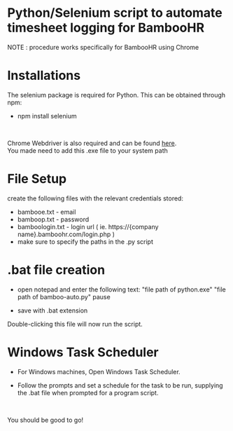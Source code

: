 # Python/Selenium script to automate timesheet logging for BambooHR

NOTE : procedure works specifically for BambooHR using Chrome <br>

# Installations

The selenium package is required for Python. This can be obtained through npm: <br>

  - npm install selenium <br> 
  <br>
  
Chrome Webdriver is also required and can be found [here](https://chromedriver.storage.googleapis.com/index.html?path=107.0.5304.62/). <br>
You made need to add this .exe file to your system path
  
 # File Setup
 
 create the following files with the relevant credentials stored:
 
  - bambooe.txt - email
  - bamboop.txt - password
  - bamboologin.txt - login url ( ie. https://{company name}.bamboohr.com/login.php )
  - make sure to specify the paths in the .py script

# .bat file creation

  - open notepad and enter the following text:
"file path of python.exe" "file path of bamboo-auto.py" pause

  - save with .bat extension

Double-clicking this file will now run the script.

# Windows Task Scheduler

  - For Windows machines, Open Windows Task Scheduler.

  - Follow the prompts and set a schedule for the task to be run, supplying the .bat file when prompted for a program script.

<br> 

You should be good to go!
